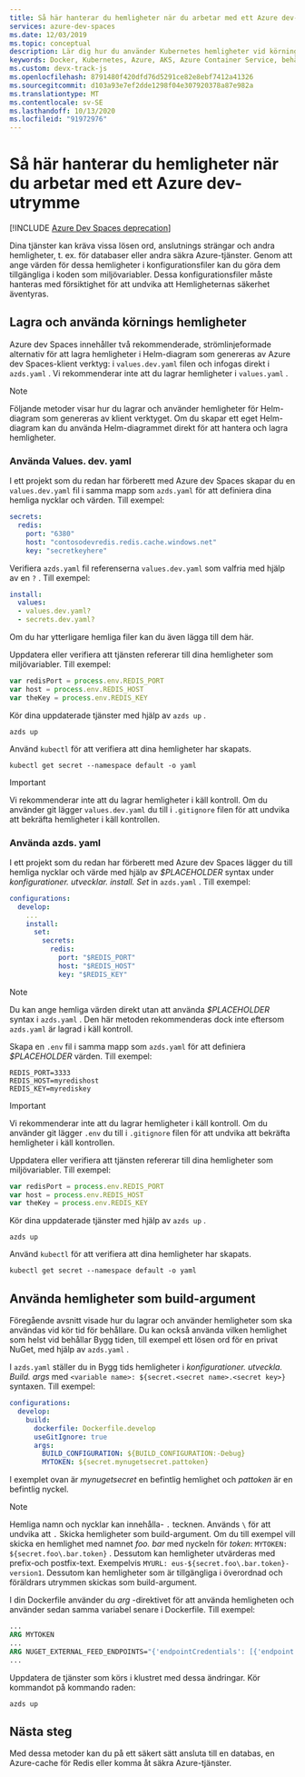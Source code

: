 ```yaml
---
title: Så här hanterar du hemligheter när du arbetar med ett Azure dev-utrymme
services: azure-dev-spaces
ms.date: 12/03/2019
ms.topic: conceptual
description: Lär dig hur du använder Kubernetes hemligheter vid körning eller bygg tid när du utvecklar program med Azure dev Spaces
keywords: Docker, Kubernetes, Azure, AKS, Azure Container Service, behållare
ms.custom: devx-track-js
ms.openlocfilehash: 8791480f420dfd76d5291ce82e8ebf7412a41326
ms.sourcegitcommit: d103a93e7ef2dde1298f04e307920378a87e982a
ms.translationtype: MT
ms.contentlocale: sv-SE
ms.lasthandoff: 10/13/2020
ms.locfileid: "91972976"
---
```

# <a name="how-to-manage-secrets-when-working-with-an-azure-dev-space"></a>Så här hanterar du hemligheter när du arbetar med ett Azure dev-utrymme

[!INCLUDE [Azure Dev Spaces deprecation](../../../includes/dev-spaces-deprecation.md)]

Dina tjänster kan kräva vissa lösen ord, anslutnings strängar och andra hemligheter, t. ex. för databaser eller andra säkra Azure-tjänster. Genom att ange värden för dessa hemligheter i konfigurationsfiler kan du göra dem tillgängliga i koden som miljövariabler.  Dessa konfigurationsfiler måste hanteras med försiktighet för att undvika att Hemligheternas säkerhet äventyras.

## <a name="storing-and-using-runtime-secrets"></a>Lagra och använda körnings hemligheter

Azure dev Spaces innehåller två rekommenderade, strömlinjeformade alternativ för att lagra hemligheter i Helm-diagram som genereras av Azure dev Spaces-klient verktyg: i `values.dev.yaml` filen och infogas direkt i `azds.yaml` . Vi rekommenderar inte att du lagrar hemligheter i `values.yaml` .

> [!NOTE]
> Följande metoder visar hur du lagrar och använder hemligheter för Helm-diagram som genereras av klient verktyget. Om du skapar ett eget Helm-diagram kan du använda Helm-diagrammet direkt för att hantera och lagra hemligheter.

### <a name="using-valuesdevyaml"></a>Använda Values. dev. yaml

I ett projekt som du redan har förberett med Azure dev Spaces skapar du en `values.dev.yaml` fil i samma mapp som `azds.yaml` för att definiera dina hemliga nycklar och värden. Till exempel:

```yaml
secrets:
  redis:
    port: "6380"
    host: "contosodevredis.redis.cache.windows.net"
    key: "secretkeyhere"
```

Verifiera `azds.yaml` fil referenserna `values.dev.yaml` som valfria med hjälp av en `?` . Till exempel:

```yaml
install:
  values:
  - values.dev.yaml?
  - secrets.dev.yaml?
```

Om du har ytterligare hemliga filer kan du även lägga till dem här.

Uppdatera eller verifiera att tjänsten refererar till dina hemligheter som miljövariabler. Till exempel:

```javascript
var redisPort = process.env.REDIS_PORT
var host = process.env.REDIS_HOST
var theKey = process.env.REDIS_KEY
```
    
Kör dina uppdaterade tjänster med hjälp av `azds up` .

```console
azds up
```
 
Använd `kubectl` för att verifiera att dina hemligheter har skapats.

```console
kubectl get secret --namespace default -o yaml 
```

> [!IMPORTANT]
> Vi rekommenderar inte att du lagrar hemligheter i käll kontroll. Om du använder git lägger `values.dev.yaml` du till i `.gitignore` filen för att undvika att bekräfta hemligheter i käll kontrollen.

### <a name="using-azdsyaml"></a>Använda azds. yaml

I ett projekt som du redan har förberett med Azure dev Spaces lägger du till hemliga nycklar och värde med hjälp av *$PLACEHOLDER* syntax under *konfigurationer. utvecklar. install. Set* in `azds.yaml` . Till exempel:

```yaml
configurations:
  develop:
    ...
    install:
      set:
        secrets:
          redis:
            port: "$REDIS_PORT"
            host: "$REDIS_HOST"
            key: "$REDIS_KEY"
```

> [!NOTE]
> Du kan ange hemliga värden direkt utan att använda *$PLACEHOLDER* syntax i `azds.yaml` . Den här metoden rekommenderas dock inte eftersom `azds.yaml` är lagrad i käll kontroll.
     
Skapa en `.env` fil i samma mapp som `azds.yaml` för att definiera *$PLACEHOLDER* värden. Till exempel:

```
REDIS_PORT=3333
REDIS_HOST=myredishost
REDIS_KEY=myrediskey
```

> [!IMPORTANT]
> Vi rekommenderar inte att du lagrar hemligheter i käll kontroll. Om du använder git lägger `.env` du till i `.gitignore` filen för att undvika att bekräfta hemligheter i käll kontrollen.

Uppdatera eller verifiera att tjänsten refererar till dina hemligheter som miljövariabler. Till exempel:

```javascript
var redisPort = process.env.REDIS_PORT
var host = process.env.REDIS_HOST
var theKey = process.env.REDIS_KEY
```
    
Kör dina uppdaterade tjänster med hjälp av `azds up` .

```console
azds up
```
 
Använd `kubectl` för att verifiera att dina hemligheter har skapats.

```console
kubectl get secret --namespace default -o yaml 
```

## <a name="using-secrets-as-build-arguments"></a>Använda hemligheter som build-argument

Föregående avsnitt visade hur du lagrar och använder hemligheter som ska användas vid kör tid för behållare. Du kan också använda vilken hemlighet som helst vid behållar Bygg tiden, till exempel ett lösen ord för en privat NuGet, med hjälp av `azds.yaml` .

I `azds.yaml` ställer du in Bygg tids hemligheter i *konfigurationer. utveckla. Build. args* med `<variable name>: ${secret.<secret name>.<secret key>}` syntaxen. Till exempel:

```yaml
configurations:
  develop:
    build:
      dockerfile: Dockerfile.develop
      useGitIgnore: true
      args:
        BUILD_CONFIGURATION: ${BUILD_CONFIGURATION:-Debug}
        MYTOKEN: ${secret.mynugetsecret.pattoken}
```

I exemplet ovan är *mynugetsecret* en befintlig hemlighet och *pattoken* är en befintlig nyckel.

>[!NOTE]
> Hemliga namn och nycklar kan innehålla- `.` tecknen. Används `\` för att undvika att `.` Skicka hemligheter som build-argument. Om du till exempel vill skicka en hemlighet med namnet *foo. bar* med nyckeln för *token*: `MYTOKEN: ${secret.foo\.bar.token}` . Dessutom kan hemligheter utvärderas med prefix-och postfix-text. Exempelvis `MYURL: eus-${secret.foo\.bar.token}-version1`. Dessutom kan hemligheter som är tillgängliga i överordnad och föräldrars utrymmen skickas som build-argument.

I din Dockerfile använder du *arg* -direktivet för att använda hemligheten och använder sedan samma variabel senare i Dockerfile. Till exempel:

```dockerfile
...
ARG MYTOKEN
...
ARG NUGET_EXTERNAL_FEED_ENDPOINTS="{'endpointCredentials': [{'endpoint':'PRIVATE_NUGET_ENDPOINT', 'password':'${MYTOKEN}'}]}"
...
```

Uppdatera de tjänster som körs i klustret med dessa ändringar. Kör kommandot på kommando raden:

```
azds up
```

## <a name="next-steps"></a>Nästa steg

Med dessa metoder kan du på ett säkert sätt ansluta till en databas, en Azure-cache för Redis eller komma åt säkra Azure-tjänster.
 
